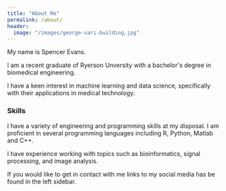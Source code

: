 ```yaml
---
title: "About Me"
permalink: /about/
header:
  image: "/images/george-vari-building.jpg"
---
```


My name is Spencer Evans.

I am a recent graduate of Ryerson Unversity with a bachelor's degree in biomedical engineering.

I have a keen interest in machine learning and data science, specifically with their applications in medical technology.

### Skills

I have a variety of engineering and programming skills at my disposal. I am proficient in several programming languages including R, Python, Matlab and C++.

I have experience working with topics such as bioinformatics, signal processing, and image analysis.

If you would like to get in contact with me links to my social media has be found in the left sidebar.
